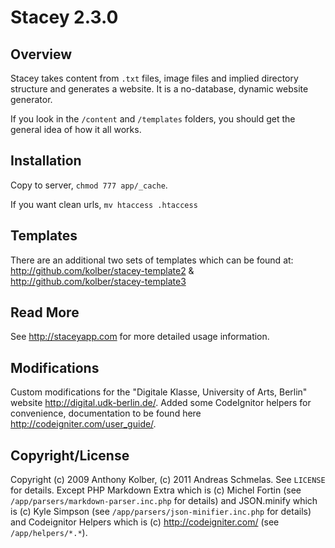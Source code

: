 # Stacey 2.3.0

## Overview

Stacey takes content from `.txt` files, image files and implied directory structure and generates a website.
It is a no-database, dynamic website generator.

If you look in the `/content` and `/templates` folders, you should get the general idea of how it all works.

## Installation

Copy to server, `chmod 777 app/_cache`.

If you want clean urls, `mv htaccess .htaccess`

## Templates

There are an additional two sets of templates which can be found at:
<http://github.com/kolber/stacey-template2> &
<http://github.com/kolber/stacey-template3>

## Read More

See <http://staceyapp.com> for more detailed usage information.

## Modifications

Custom modifications for the "Digitale Klasse, University of Arts, Berlin" website <http://digital.udk-berlin.de/>.
Added some CodeIgnitor helpers for convenience, documentation to be found here <http://codeigniter.com/user_guide/>.

## Copyright/License

Copyright (c) 2009 Anthony Kolber, (c) 2011 Andreas Schmelas. See `LICENSE` for details.
Except PHP Markdown Extra which is (c) Michel Fortin (see `/app/parsers/markdown-parser.inc.php` for details) and
JSON.minify which is (c) Kyle Simpson (see `/app/parsers/json-minifier.inc.php` for details) and Codeignitor Helpers
which is (c) <http://codeigniter.com/> (see `/app/helpers/*.*`).